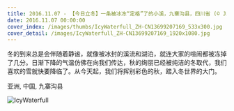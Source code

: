 ```yaml
---
title: 2016.11.07 - 【今日立冬】一条被冰冻“定格”了的小溪，九寨沟县，四川省 (© Jin Xing/Moment/Getty Images)
date: 2016.11.07 00:00:00
cover_index: /images/thumbs/IcyWaterfull_ZH-CN13699207169_533x300.jpg
cover_detail: /images/IcyWaterfull_ZH-CN13699207169_1920x1080.jpg
---
```


冬的到来总是会伴随着静谧，就像被冰封的溪流和湖泊，就连大家的喧闹都被冻掉了几分。日渐下降的气温仿佛在向我们传达，秋的绚丽已经被纯洁的冬取代，我们喜欢的雪就快要降临了。从今天起，我们将挥别彩色的秋，踏入冬世界的大门。

亚洲, 中国, 九寨沟县

![IcyWaterfull](/images/IcyWaterfull_ZH-CN13699207169_1920x1080.jpg)
